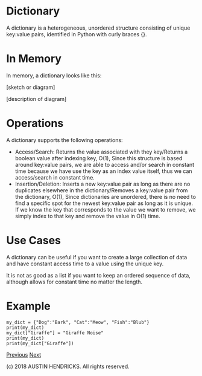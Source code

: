 # Dictionary

A dictionary is a heterogeneous, unordered structure consisting of unique key:value pairs, identified in Python with curly braces {}.

# In Memory

In memory, a dictionary looks like this:

\[sketch or diagram\]

\[description of diagram\]

# Operations

A dictionary supports the following operations:

* Access/Search: Returns the value associated with they key/Returns a boolean value after indexing key, O(1), Since this structure is based around key:value pairs, we are able to access and/or search in constant time because we have use the key as an index value itself, thus we can access/search in constant time.
* Insertion/Deletion: Inserts a new key:value pair as long as there are no duplicates elsewhere in the dictionary/Removes a key:value pair from the dictionary, O(1), Since dictionaries are unordered, there is no need to find a specific spot for the newest key:value pair as long as it is unique. If we know the key that corresponds to the value we want to remove, we simply index to that key and remove the value in O(1) time.

# Use Cases

A dictionary can be useful if you want to create a large collection of data and have constant access time to a value using the unique key.

It is not as good as a list if you want to keep an ordered sequence of data, although allows for constant time no matter the length.

# Example

```
my_dict = {"Dog":"Bark", "Cat":"Meow", "Fish":"Blub"}
print(my_dict)
my_dict["Giraffe"] = "Giraffe Noise"
print(my_dict)
print(my_dict["Giraffe"])
```

[Previous](sets.md)    [Next](hash_table.md)

(c) 2018 AUSTIN HENDRICKS. All rights reserved.
